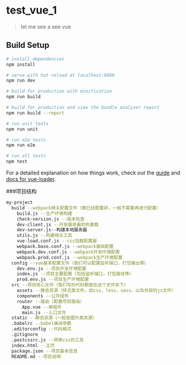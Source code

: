 # test_vue_1

> let me see a see vue

## Build Setup

``` bash
# install dependencies
npm install

# serve with hot reload at localhost:8080
npm run dev

# build for production with minification
npm run build

# build for production and view the bundle analyzer report
npm run build --report

# run unit tests
npm run unit

# run e2e tests
npm run e2e

# run all tests
npm test
```

For a detailed explanation on how things work, check out the [guide](http://vuejs-templates.github.io/webpack/) and [docs for vue-loader](http://vuejs.github.io/vue-loader).

###项目结构

````bash
my-project
  build --webpack相关配置文件（都已经配置好，一般不需要再进行配置）
    build.js --生产环境构建
    check-version.js --版本检查
    dev-client.js --开发服务器的热重载
    dev-server.js--构建本地服务器
    utils.js --构建相关工具
    vue-load.conf.js --css加载配置器
    webpack.base.conf.js --webpack基础配置
    webpack.dev.conf.js --webpack开发环境配置
    webpack.prod.conf.js --webpack生产环境配置
  config --vue基本配置文件（我们可以配置监听端口，打包输出等） 
    dev.env.js --项目开发环境配置
    index.js --项目主要配置（包括监听端口，打包路径等）
    prod.env.js --项目生产环境配置
  src --项目核心文件（我们写的代码都放在这个文件夹下）
    assets --静态资源（样式类文件，如css，less，sass，以及外部的js文件）
    components --公共组件
    router --路由（配置项目路由）
      App.vue --根组件
      main.js --入口文件
  static --静态资源（一般放图片类资源）
  .babelrc --babel编译参数
  .editorconfig --代码格式
  .gitignore
  .postcssrc.js --转换css的工具
  index.html --主页
  package.json --项目基本信息
  README.md --项目说明

